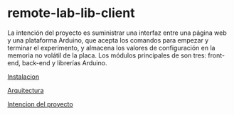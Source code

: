 # remote-lab-lib-client

La intención del proyecto es suministrar una interfaz entre una página web y una plataforma
Arduino, que acepta los comandos para empezar y terminar el experimento, y almacena los
valores de configuración en la memoria no volátil de la placa.
Los módulos principales de son tres: front-end, back-end y librerías Arduino.

[Instalacion](doc/RLL-instalacion-v0.00.pdf)

[Arquitectura](doc/RLLClient-arquitectura-v0.00.pdf)



[Intencion del proyecto](https://youtu.be/-bFDZmKrt8A)
